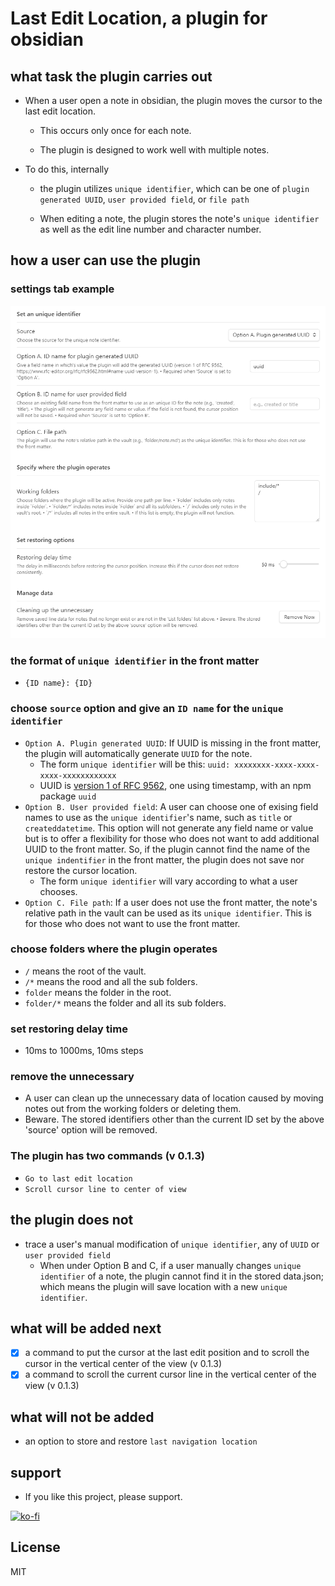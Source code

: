 # Last Edit Location, a plugin for obsidian

## what task the plugin carries out

- When a user open a note in obsidian, the plugin moves the cursor to the last edit location.

  - This occurs only once for each note.

  - The plugin is designed to work well with multiple notes.

- To do this, internally

  - the plugin utilizes `unique identifier`, which can be one of `plugin generated UUID`, `user provided field`, or `file path`

  - When editing a note, the plugin stores the note's `unique identifier` as well as the edit line number and character number.

## how a user can use the plugin

### settings tab example
![settings.png](settings.png)

### the format of `unique identifier` in the front matter 

- `{ID name}: {ID}`

### choose `source` option and give an `ID name` for the `unique identifier`

- `Option A. Plugin generated UUID`: If UUID is missing in the front matter, the plugin will automatically generate `UUID` for the note. 
  - The form `unique identifier` will be this: `uuid: xxxxxxxx-xxxx-xxxx-xxxx-xxxxxxxxxxxx`
  - UUID is [version 1 of RFC 9562](https://www.rfc-editor.org/rfc/rfc9562.html#name-uuid-version-1), one using timestamp, with an npm package `uuid` 
- `Option B. User provided field`: A user can choose one of exising field names to use as the `unique identifier`'s name, such as `title` or `createddatetime`. This option will not generate any field name or value but is to offer a flexibility for those who does not want to add additional UUID to the front matter. So, if the plugin cannot find the name of the `unique indentifier` in the front matter, the plugin does not save nor restore the cursor location.
  - The form `unique identifier` will vary according to what a user chooses.
- `Option C. File path`: If a user does not use the front matter, the note's relative path in the vault can be used as its `unique identifier`. This is for those who does not want to use the front matter.

### choose folders where the plugin operates

- `/` means the root of the vault.
- `/*` means the rood and all the sub folders.
- `folder` means the folder in the root.
- `folder/*` means the folder and all its sub folders.

### set restoring delay time

- 10ms to 1000ms, 10ms steps

### remove the unnecessary

- A user can clean up the unnecessary data of location caused by moving notes out from the working folders or deleting them.
- Beware. The stored identifiers other than the current ID set by the above 'source' option will be removed.

### The plugin has two commands (v 0.1.3)
  - `Go to last edit location`
  - `Scroll cursor line to center of view`


## the plugin does not

- trace a user's manual modification of `unique identifier`, any of `UUID` or `user provided field`
  - When under Option B and C, if a user manually changes `unique identifier` of a note, the plugin cannot find it in the stored data.json; which means the plugin will save location with a new `unique identifier`.

## what will be added next
- [x] a command to put the cursor at the last edit position and to scroll the cursor in the vertical center of the view (v 0.1.3)
- [x] a command to scroll the current cursor line in the vertical center of the view (v 0.1.3)

## what will not be added

- an option to store and restore `last navigation location`

## support

- If you like this project, please support. 

[![ko-fi](https://ko-fi.com/img/githubbutton_sm.svg)](https://ko-fi.com/O5O41HNOCV)

## License

MIT
